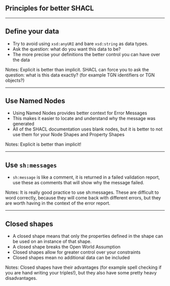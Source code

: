 ## Principles for better SHACL

---

## Define your data

- Try to avoid using `xsd:anyURI` and bare `xsd:string` as data types.
- Ask the question: what do you want this data to be?
- The more precise your definitions the better control you can have over the data

Notes: Explicit is better than implicit. SHACL can force you to ask the question: what is this data exactly? (for example TGN identifiers or TGN objects?)

---

## Use Named Nodes

- Using Named Nodes provides better context for Error Messages
- This makes it easier to locate and understand why the message was generated
- All of the SHACL documentation uses blank nodes, but it is better to not use them for your Node Shapes and Property Shapes

Notes: Explicit is better than implicit!

---

## Use `sh:messages`

- `sh:message` is like a comment, it is returned in a failed validation report, use these as comments that will show why the message failed.

Notes: It is really good practice to use sh:messages. These are difficult to word correctly, because they will come back with different errors, but they are worth having in the context of the error report.

---

## Closed shapes

- A closed shape means that only the properties defined in the shape can be used on an instance of that shape.
- A closed shape breaks the Open World Assumption
- Closed shapes allow for greater control over your constraints
- Closed shapes mean no additional data can be included

Notes: Closed shapes have their advantages (for example spell checking if you are hand writing your triples!), but they also have some pretty heavy disadvantages.
